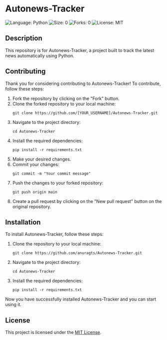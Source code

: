 # Autonews-Tracker

![Language: Python](https://img.shields.io/badge/Language-Python-blue.svg)
![Size: 0](https://img.shields.io/badge/Size-0-green.svg)
![Forks: 0](https://img.shields.io/badge/Forks-0-lightgrey.svg)
![License: MIT](https://img.shields.io/badge/License-MIT-yellow.svg)

## Description

This repository is for Autonews-Tracker, a project built to track the latest news automatically using Python.

## Contributing

Thank you for considering contributing to Autonews-Tracker! To contribute, follow these steps:

1. Fork the repository by clicking on the "Fork" button.
2. Clone the forked repository to your local machine:
   ```
   git clone https://github.com/[YOUR_USERNAME]/Autonews-Tracker.git
   ```
3. Navigate to the project directory:
   ```
   cd Autonews-Tracker
   ```
4. Install the required dependencies:
   ```
   pip install -r requirements.txt
   ```
5. Make your desired changes.
6. Commit your changes:
   ```
   git commit -m "Your commit message"
   ```
7. Push the changes to your forked repository:
   ```
   git push origin main
   ```
8. Create a pull request by clicking on the "New pull request" button on the original repository.

## Installation

To install Autonews-Tracker, follow these steps:

1. Clone the repository to your local machine:
   ```
   git clone https://github.com/anuragts/Autonews-Tracker.git
   ```
2. Navigate to the project directory:
   ```
   cd Autonews-Tracker
   ```
3. Install the required dependencies:
   ```
   pip install -r requirements.txt
   ```

Now you have successfully installed Autonews-Tracker and you can start using it.

## License

This project is licensed under the [MIT License](https://opensource.org/licenses/MIT).
